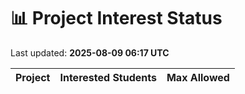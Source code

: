# 📊 Project Interest Status

Last updated: **2025-08-09 06:17 UTC**

| Project | Interested Students | Max Allowed |
|---------|---------------------|-------------|
